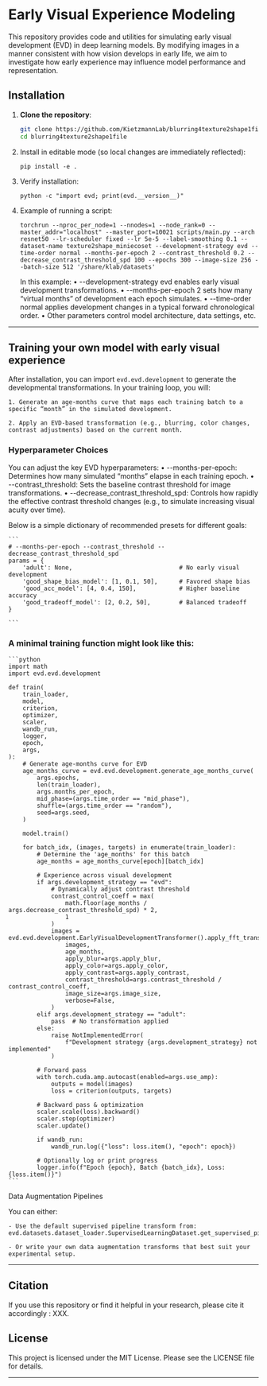 # Early Visual Experience Modeling

This repository provides code and utilities for simulating early visual development (EVD) in deep learning models. By modifying images in a manner consistent with how vision develops in early life, we aim to investigate how early experience may influence model performance and representation.

## Installation

1. **Clone the repository**:
   ```bash
   git clone https://github.com/KietzmannLab/blurring4texture2shape1file.git
   cd blurring4texture2shape1file
    ```
2.	Install in editable mode (so local changes are immediately reflected):
    ```
    pip install -e .
    ```

3.	Verify installation:
    ```
    python -c "import evd; print(evd.__version__)"
    ```

4. Example of running a script:

    ```
    torchrun --nproc_per_node=1 --nnodes=1 --node_rank=0 --master_addr="localhost" --master_port=10021 scripts/main.py --arch resnet50 --lr-scheduler fixed --lr 5e-5 --label-smoothing 0.1 --dataset-name texture2shape_miniecoset --development-strategy evd --time-order normal --months-per-epoch 2 --contrast_threshold 0.2 --decrease_contrast_threshold_spd 100 --epochs 300 --image-size 256 --batch-size 512 '/share/klab/datasets'

    ```
    In this example:
	•	--development-strategy evd enables early visual development transformations.
	•	--months-per-epoch 2 sets how many “virtual months” of development each epoch simulates.
	•	--time-order normal applies development changes in a typical forward chronological order.
	•	Other parameters control model architecture, data settings, etc.
---

## Training your own model with early visual experience

After installation, you can import ```evd.evd.development``` to generate the developmental transformations. In your training loop, you will:

	1. Generate an age-months curve that maps each training batch to a specific “month” in the simulated development.

	2. Apply an EVD-based transformation (e.g., blurring, color changes, contrast adjustments) based on the current month.

### Hyperparameter Choices

You can adjust the key EVD hyperparameters:
	•	--months-per-epoch: Determines how many simulated “months” elapse in each training epoch.
	•	--contrast_threshold: Sets the baseline contrast threshold for image transformations.
	•	--decrease_contrast_threshold_spd: Controls how rapidly the effective contrast threshold changes (e.g., to simulate increasing visual acuity over time).

Below is a simple dictionary of recommended presets for different goals:

    ```
    # --months-per-epoch --contrast_threshold --decrease_contrast_threshold_spd
    params = {
        'adult': None,                              # No early visual development
        'good_shape_bias_model': [1, 0.1, 50],      # Favored shape bias
        'good_acc_model': [4, 0.4, 150],            # Higher baseline accuracy
        'good_tradeoff_model': [2, 0.2, 50],        # Balanced tradeoff
    }

    ```


### A minimal training function might look like this:

    
    ```python
    import math
    import evd.evd.development

    def train(
        train_loader,
        model,
        criterion,
        optimizer,
        scaler,
        wandb_run,
        logger,
        epoch,
        args,
    ):
        # Generate age-months curve for EVD
        age_months_curve = evd.evd.development.generate_age_months_curve(
            args.epochs,
            len(train_loader),
            args.months_per_epoch,
            mid_phase=(args.time_order == "mid_phase"),
            shuffle=(args.time_order == "random"),
            seed=args.seed,
        )
        
        model.train()
        
        for batch_idx, (images, targets) in enumerate(train_loader):
            # Determine the 'age_months' for this batch
            age_months = age_months_curve[epoch][batch_idx]
            
            # Experience across visual development
            if args.development_strategy == "evd":
                # Dynamically adjust contrast threshold
                contrast_control_coeff = max(
                    math.floor(age_months / args.decrease_contrast_threshold_spd) * 2, 
                    1
                )
                images = evd.evd.development.EarlyVisualDevelopmentTransformer().apply_fft_transformations(
                    images,
                    age_months,
                    apply_blur=args.apply_blur, 
                    apply_color=args.apply_color, 
                    apply_contrast=args.apply_contrast,
                    contrast_threshold=args.contrast_threshold / contrast_control_coeff,
                    image_size=args.image_size,
                    verbose=False,
                )
            elif args.development_strategy == "adult":
                pass  # No transformation applied
            else:
                raise NotImplementedError(
                    f"Development strategy {args.development_strategy} not implemented"
                )
            
            # Forward pass
            with torch.cuda.amp.autocast(enabled=args.use_amp):
                outputs = model(images)
                loss = criterion(outputs, targets)
            
            # Backward pass & optimization
            scaler.scale(loss).backward()
            scaler.step(optimizer)
            scaler.update()
            
            if wandb_run:
                wandb_run.log({"loss": loss.item(), "epoch": epoch})
            
            # Optionally log or print progress
            logger.info(f"Epoch {epoch}, Batch {batch_idx}, Loss: {loss.item()}")
    ```

Data Augmentation Pipelines

You can either:

	- Use the default supervised pipeline transform from: evd.datasets.dataset_loader.SupervisedLearningDataset.get_supervised_pipeline_transform

	- Or write your own data augmentation transforms that best suit your experimental setup.


---

## Citation

If you use this repository or find it helpful in your research, please cite it accordingly : XXX.

## License

This project is licensed under the MIT License. Please see the LICENSE file for details.


---
